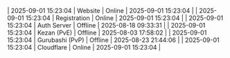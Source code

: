 | 2025-09-01 15:23:04 | Website | Online | 2025-09-01 15:23:04 |
| 2025-09-01 15:23:04 | Registration | Online | 2025-09-01 15:23:04 |
| 2025-09-01 15:23:04 | Auth Server | Offline | 2025-08-18 09:33:31 |
| 2025-09-01 15:23:04 | Kezan (PvE) | Offline | 2025-08-03 17:58:02 |
| 2025-09-01 15:23:04 | Gurubashi (PvP) | Offline | 2025-08-23 21:44:06 |
| 2025-09-01 15:23:04 | Cloudflare | Online | 2025-09-01 15:23:04 |
